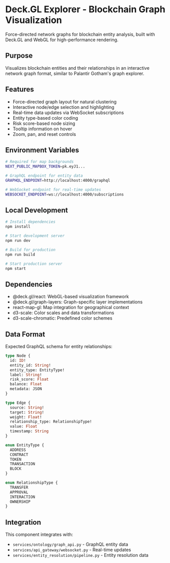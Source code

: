 # Deck.GL Explorer - Blockchain Graph Visualization

Force-directed network graphs for blockchain entity analysis, built with Deck.GL and WebGL for high-performance rendering.

## Purpose

Visualizes blockchain entities and their relationships in an interactive network graph format, similar to Palantir Gotham's graph explorer.

## Features

- Force-directed graph layout for natural clustering
- Interactive node/edge selection and highlighting
- Real-time data updates via WebSocket subscriptions
- Entity type-based color coding
- Risk score-based node sizing
- Tooltip information on hover
- Zoom, pan, and reset controls

## Environment Variables

```bash
# Required for map backgrounds
NEXT_PUBLIC_MAPBOX_TOKEN=pk.eyJ1...

# GraphQL endpoint for entity data
GRAPHQL_ENDPOINT=http://localhost:4000/graphql

# WebSocket endpoint for real-time updates
WEBSOCKET_ENDPOINT=ws://localhost:4000/subscriptions
```

## Local Development

```bash
# Install dependencies
npm install

# Start development server
npm run dev

# Build for production
npm run build

# Start production server
npm start
```

## Dependencies

- @deck.gl/react: WebGL-based visualization framework
- @deck.gl/graph-layers: Graph-specific layer implementations
- react-map-gl: Map integration for geographical context
- d3-scale: Color scales and data transformations
- d3-scale-chromatic: Predefined color schemes

## Data Format

Expected GraphQL schema for entity relationships:

```graphql
type Node {
  id: ID!
  entity_id: String!
  entity_type: EntityType!
  label: String!
  risk_score: Float
  balance: Float
  metadata: JSON
}

type Edge {
  source: String!
  target: String!
  weight: Float!
  relationship_type: RelationshipType!
  value: Float
  timestamp: String
}

enum EntityType {
  ADDRESS
  CONTRACT
  TOKEN
  TRANSACTION
  BLOCK
}

enum RelationshipType {
  TRANSFER
  APPROVAL
  INTERACTION
  OWNERSHIP
}
```

## Integration

This component integrates with:
- `services/ontology/graph_api.py` - GraphQL entity data
- `services/api_gateway/websocket.py` - Real-time updates
- `services/entity_resolution/pipeline.py` - Entity resolution data
